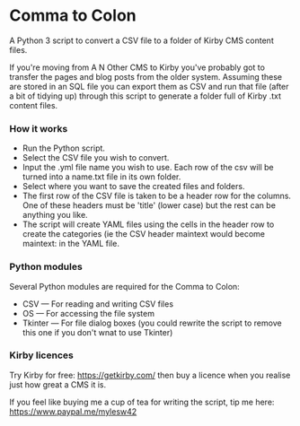 # Comma to Colon

A Python 3 script to convert a CSV file to a folder of Kirby CMS content files.

If you're moving from A N Other CMS to Kirby you've probably got to transfer the pages and blog posts from the older system. Assuming these are stored in an SQL file you can export them as CSV and run that file (after a bit of tidying up) through this script to generate a folder full of Kirby .txt content files.

### How it works

+ Run the Python script.
+ Select the CSV file you wish to convert.
+ Input the .yml file name you wish to use. Each row of the csv will be turned into a name.txt file in its own folder.
+ Select where you want to save the created files and folders.
+ The first row of the CSV file is taken to be a header row for the columns. One of these headers must be 'title' (lower case) but the rest can be anything you like.
+ The script will create YAML files using the cells in the header row to create the categories (ie the CSV header maintext would become maintext: in the YAML file.


### Python modules

Several Python modules are required for the Comma to Colon:

+ CSV — For reading and writing CSV files
+ OS — For accessing the file system
+ Tkinter — For file dialog boxes (you could rewrite the script to remove this one if you don't wnat to use Tkinter)

### Kirby licences

Try Kirby for free: https://getkirby.com/ then buy a licence when you realise just how great a CMS it is.

If you feel like buying me a cup of tea for writing the script, tip me here: https://www.paypal.me/mylesw42
